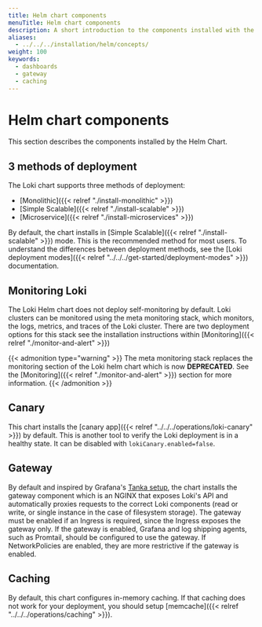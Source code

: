 ```yaml
---
title: Helm chart components
menuTitle: Helm chart components
description: A short introduction to the components installed with the Loki Helm Chart.
aliases:
  - ../../../installation/helm/concepts/
weight: 100
keywords:
  - dashboards
  - gateway
  - caching
---
```


# Helm chart components

This section describes the components installed by the Helm Chart.

## 3 methods of deployment

The Loki chart supports three methods of deployment:
- [Monolithic]({{< relref "./install-monolithic" >}}) 
- [Simple Scalable]({{< relref "./install-scalable" >}})
- [Microservice]({{< relref "./install-microservices" >}})

By default, the chart installs in [Simple Scalable]({{< relref "./install-scalable" >}}) mode. This is the recommended method for most users. To understand the differences between deployment methods, see the [Loki deployment modes]({{< relref "../../../get-started/deployment-modes" >}}) documentation.

## Monitoring Loki

The Loki Helm chart does not deploy self-monitoring by default. Loki clusters can be monitored using the meta monitoring stack, which monitors, the logs, metrics, and traces of the Loki cluster. There are two deployment options for this stack see the installation instructions within [Monitoring]({{< relref "./monitor-and-alert" >}})

{{< admonition type="warning" >}}
The meta monitoring stack replaces the monitoring section of the Loki helm chart which is now **DEPRECATED**. See the [Monitoring]({{< relref "./monitor-and-alert" >}}) section for more information.
{{< /admonition >}}


## Canary

This chart installs the [canary app]({{< relref "../../../operations/loki-canary" >}}) by default. This is another tool to verify the Loki deployment is in a healthy state. It can be disabled with `lokiCanary.enabled=false`.

## Gateway

By default and inspired by Grafana's [Tanka setup](https://github.com/grafana/loki/blob/main/production/ksonnet/loki), the chart
installs the gateway component which is an NGINX that exposes Loki's API and automatically proxies requests to the correct
Loki components (read or write, or single instance in the case of filesystem storage).
The gateway must be enabled if an Ingress is required, since the Ingress exposes the gateway only.
If the gateway is enabled, Grafana and log shipping agents, such as Promtail, should be configured to use the gateway.
If NetworkPolicies are enabled, they are more restrictive if the gateway is enabled.

## Caching

By default, this chart configures in-memory caching. If that caching does not work for your deployment, you should setup [memcache]({{< relref "../../../operations/caching" >}}).
